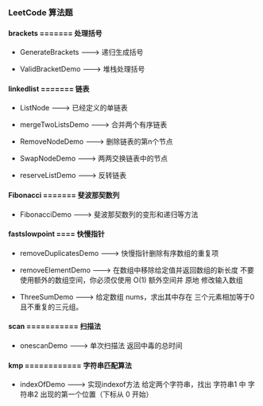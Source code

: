 ### LeetCode 算法题 

#### brackets ======= 处理括号
    
- GenerateBrackets ---> 递归生成括号

- ValidBracketDemo ---> 堆栈处理括号
    
#### linkedlist ======= 链表
    
- ListNode ---> 已经定义的单链表

- mergeTwoListsDemo ---> 合并两个有序链表

- RemoveNodeDemo ---> 删除链表的第n个节点

- SwapNodeDemo ---> 两两交换链表中的节点

- reserveListDemo ---> 反转链表
    
#### Fibonacci ======= 斐波那契数列
    
- FibonacciDemo ---> 斐波那契数列的变形和递归等方法
 
#### fastslowpoint ==== 快慢指针

- removeDuplicatesDemo ---> 快慢指针删除有序数组的重复项

- removeElementDemo ---> 在数组中移除给定值并返回数组的新长度 
不要使用额外的数组空间，你必须仅使用 O(1) 额外空间并 原地 修改输入数组

- ThreeSumDemo ---> 给定数组 nums，求出其中存在 三个元素相加等于0 且不重复的三元组。

#### scan =========== 扫描法

- onescanDemo ---> 单次扫描法 返回中毒的总时间

#### kmp ============ 字符串匹配算法

- indexOfDemo ---> 实现indexof方法 
给定两个字符串，找出 字符串1 中 字符串2 出现的第一个位置（下标从 0 开始）


















    
    